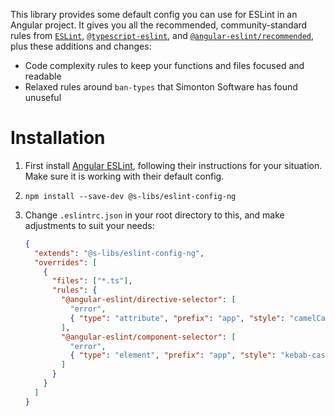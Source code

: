 This library provides some default config you can use for ESLint in an Angular project. It gives you all the recommended, community-standard rules from [`ESLint`](https://eslint.org/docs/rules/),
[`@typescript-eslint`](https://github.com/typescript-eslint/typescript-eslint/blob/master/packages/eslint-plugin/src/configs/eslint-recommended.ts), and [`@angular-eslint/recommended`](https://github.com/angular-eslint/angular-eslint), plus these additions and changes:

- Code complexity rules to keep your functions and files focused and readable
- Relaxed rules around `ban-types` that Simonton Software has found unuseful

# Installation

1. First install [Angular ESLint](https://github.com/angular-eslint/angular-eslint), following their instructions for your situation. Make sure it is working with their default config.
1. `npm install --save-dev @s-libs/eslint-config-ng`
1. Change `.eslintrc.json` in your root directory to this, and make adjustments to suit your needs:

   ```json
   {
     "extends": "@s-libs/eslint-config-ng",
     "overrides": [
       {
         "files": ["*.ts"],
         "rules": {
           "@angular-eslint/directive-selector": [
             "error",
             { "type": "attribute", "prefix": "app", "style": "camelCase" }
           ],
           "@angular-eslint/component-selector": [
             "error",
             { "type": "element", "prefix": "app", "style": "kebab-case" }
           ]
         }
       }
     ]
   }
   ```
